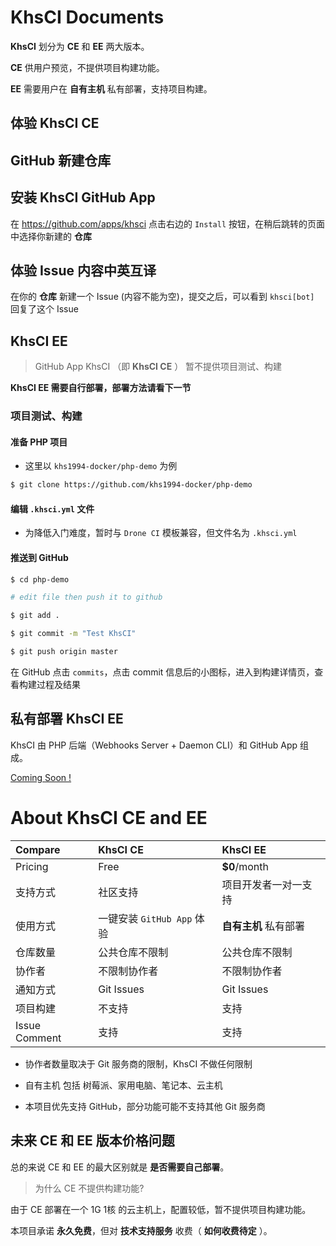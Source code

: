 # KhsCI Documents

**KhsCI** 划分为 **CE** 和 **EE** 两大版本。

**CE** 供用户预览，不提供项目构建功能。

**EE** 需要用户在 **自有主机** 私有部署，支持项目构建。

## 体验 KhsCI CE

## GitHub 新建仓库

## 安装 KhsCI GitHub App

在 https://github.com/apps/khsci 点击右边的 `Install` 按钮，在稍后跳转的页面中选择你新建的 **仓库**

## 体验 Issue 内容中英互译

在你的 **仓库** 新建一个 Issue (内容不能为空)，提交之后，可以看到 `khsci[bot]` 回复了这个 Issue

## KhsCI EE

> GitHub App KhsCI （即 **KhsCI CE** ） 暂不提供项目测试、构建

**KhsCI EE 需要自行部署，部署方法请看下一节**

### 项目测试、构建

#### 准备 PHP 项目

* 这里以 `khs1994-docker/php-demo` 为例

```bash
$ git clone https://github.com/khs1994-docker/php-demo
```

#### 编辑 `.khsci.yml` 文件

* 为降低入门难度，暂时与 `Drone CI` 模板兼容，但文件名为 `.khsci.yml`

#### 推送到 GitHub

```bash
$ cd php-demo

# edit file then push it to github

$ git add .

$ git commit -m "Test KhsCI"

$ git push origin master
```

在 GitHub 点击 `commits`，点击 commit 信息后的小图标，进入到构建详情页，查看构建过程及结果

## 私有部署 KhsCI EE

KhsCI 由 PHP 后端（Webhooks Server + Daemon CLI）和 GitHub App 组成。

[Coming Soon !](https://github.com/khs1994-php/khsci/blob/master/docs/install/ee.md)

# About KhsCI CE and EE

| Compare       | KhsCI CE             | KhsCI EE      |
| :------------ | :------------------- | :------------ |
| Pricing       | Free                 | **$0**/month  |
| 支持方式       | 社区支持                    | 项目开发者一对一支持    |
| 使用方式       | 一键安装 `GitHub App` 体验  | **自有主机** 私有部署 |
| 仓库数量       | 公共仓库不限制               | 公共仓库不限制       |
| 协作者         | 不限制协作者                | 不限制协作者        |
| 通知方式       | Git Issues                | Git Issues    |
| 项目构建       | 不支持                    | 支持            |
| Issue Comment  | 支持                     | 支持            |

* 协作者数量取决于 Git 服务商的限制，KhsCI 不做任何限制

* 自有主机 包括 树莓派、家用电脑、笔记本、云主机

* 本项目优先支持 GitHub，部分功能可能不支持其他 Git 服务商

## 未来 CE 和 EE 版本价格问题

总的来说 CE 和 EE 的最大区别就是 **是否需要自己部署**。

> 为什么 CE 不提供构建功能?

由于 CE 部署在一个 1G 1核 的云主机上，配置较低，暂不提供项目构建功能。

本项目承诺 **永久免费**，但对 **技术支持服务** 收费（ **如何收费待定** ）。
